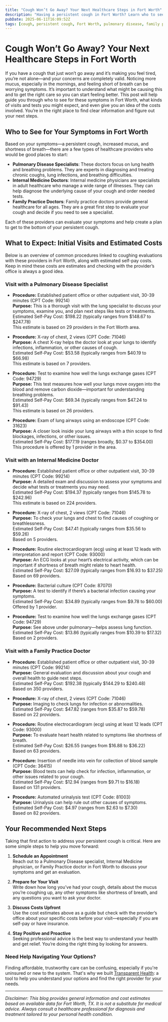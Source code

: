 ```yaml
---
title: "Cough Won’t Go Away? Your Next Healthcare Steps in Fort Worth"
description: "Having a persistent cough in Fort Worth? Learn who to see, what tests might be needed, and estimated costs for your next steps."
pubDate: 2025-06-11T16:09:52Z
tags: [cough, persistent cough, Fort Worth, pulmonary disease, family practice, internal medicine, healthcare costs]
---
```


# Cough Won’t Go Away? Your Next Healthcare Steps in Fort Worth

If you have a cough that just won’t go away and it’s making you feel tired, you’re not alone—and your concerns are completely valid. Noticing more mucus, especially in the mornings, and feeling short of breath can be worrying symptoms. It’s important to understand what might be causing this and to get the right care so you can start feeling better. This post will help guide you through who to see for these symptoms in Fort Worth, what kinds of visits and tests you might expect, and even give you an idea of the costs involved. You’re in the right place to find clear information and figure out your next steps.

## Who to See for Your Symptoms in Fort Worth

Based on your symptoms—a persistent cough, increased mucus, and shortness of breath—there are a few types of healthcare providers who would be good places to start:

- **Pulmonary Disease Specialists**: These doctors focus on lung health and breathing problems. They are experts in diagnosing and treating chronic coughs, lung infections, and breathing difficulties.
- **Internal Medicine Doctors**: Internal medicine physicians are specialists in adult healthcare who manage a wide range of illnesses. They can help diagnose the underlying cause of your cough and order needed tests.
- **Family Practice Doctors**: Family practice doctors provide general healthcare for all ages. They are a great first step to evaluate your cough and decide if you need to see a specialist.

Each of these providers can evaluate your symptoms and help create a plan to get to the bottom of your persistent cough.

## What to Expect: Initial Visits and Estimated Costs

Below is an overview of common procedures linked to coughing evaluations with these providers in Fort Worth, along with estimated self-pay costs. Keep in mind these costs are estimates and checking with the provider’s office is always a good idea.

### Visit with a Pulmonary Disease Specialist

- **Procedure:** Established patient office or other outpatient visit, 30-39 minutes (CPT Code: 99214)  
  **Purpose:** This is a thorough visit with the lung specialist to discuss your symptoms, examine you, and plan next steps like tests or treatments.  
  Estimated Self-Pay Cost: $198.22 (typically ranges from $148.67 to $247.78)  
  This estimate is based on 29 providers in the Fort Worth area.

- **Procedure:** X-ray of chest, 2 views (CPT Code: 71046)  
  **Purpose:** A chest X-ray helps the doctor look at your lungs to identify infections, inflammation, or other causes of cough.  
  Estimated Self-Pay Cost: $53.58 (typically ranges from $40.19 to $66.98)  
  This estimate is based on 7 providers.

- **Procedure:** Test to examine how well the lungs exchange gases (CPT Code: 94729)  
  **Purpose:** This test measures how well your lungs move oxygen into the blood and remove carbon dioxide—important for understanding breathing problems.  
  Estimated Self-Pay Cost: $69.34 (typically ranges from $47.24 to $91.43)  
  This estimate is based on 26 providers.

- **Procedure:** Exam of lung airways using an endoscope (CPT Code: 31623)  
  **Purpose:** A closer look inside your lung airways with a thin scope to find blockages, infections, or other issues.  
  Estimated Self-Pay Cost: $177.19 (ranges broadly, $0.37 to $354.00)  
  This procedure is offered by 1 provider in the area.

### Visit with an Internal Medicine Doctor

- **Procedure:** Established patient office or other outpatient visit, 30-39 minutes (CPT Code: 99214)  
  **Purpose:** A detailed exam and discussion to assess your symptoms and decide what tests or treatments you may need.  
  Estimated Self-Pay Cost: $194.37 (typically ranges from $145.78 to $242.96)  
  This estimate is based on 224 providers.

- **Procedure:** X-ray of chest, 2 views (CPT Code: 71046)  
  **Purpose:** To check your lungs and chest to find causes of coughing or breathlessness.  
  Estimated Self-Pay Cost: $47.41 (typically ranges from $35.56 to $59.26)  
  Based on 5 providers.

- **Procedure:** Routine electrocardiogram (ecg) using at least 12 leads with interpretation and report (CPT Code: 93000)  
  **Purpose:** An ECG looks at your heart’s electrical activity, which can be important if shortness of breath might relate to heart health.  
  Estimated Self-Pay Cost: $27.09 (typically ranges from $16.93 to $37.25)  
  Based on 69 providers.

- **Procedure:** Bacterial culture (CPT Code: 87070)  
  **Purpose:** A test to identify if there’s a bacterial infection causing your symptoms.  
  Estimated Self-Pay Cost: $34.89 (typically ranges from $9.78 to $60.00)  
  Offered by 1 provider.

- **Procedure:** Test to examine how well the lungs exchange gases (CPT Code: 94729)  
  **Purpose:** See above under pulmonary—helps assess lung function.  
  Estimated Self-Pay Cost: $13.86 (typically ranges from $10.39 to $17.32)  
  Based on 2 providers.

### Visit with a Family Practice Doctor

- **Procedure:** Established patient office or other outpatient visit, 30-39 minutes (CPT Code: 99214)  
  **Purpose:** General evaluation and discussion about your cough and overall health to guide next steps.  
  Estimated Self-Pay Cost: $192.38 (typically $144.29 to $240.48)  
  Based on 350 providers.

- **Procedure:** X-ray of chest, 2 views (CPT Code: 71046)  
  **Purpose:** Imaging to check lungs for infection or abnormalities.  
  Estimated Self-Pay Cost: $47.82 (ranges from $35.87 to $59.78)  
  Based on 22 providers.

- **Procedure:** Routine electrocardiogram (ecg) using at least 12 leads (CPT Code: 93000)  
  **Purpose:** To evaluate heart health related to symptoms like shortness of breath.  
  Estimated Self-Pay Cost: $26.55 (ranges from $16.88 to $36.22)  
  Based on 63 providers.

- **Procedure:** Insertion of needle into vein for collection of blood sample (CPT Code: 36415)  
  **Purpose:** Blood tests can help check for infection, inflammation, or other issues related to your cough.  
  Estimated Self-Pay Cost: $12.94 (ranges from $9.71 to $16.18)  
  Based on 131 providers.

- **Procedure:** Automated urinalysis test (CPT Code: 81003)  
  **Purpose:** Urinalysis can help rule out other causes of symptoms.  
  Estimated Self-Pay Cost: $4.97 (ranges from $2.63 to $7.30)  
  Based on 82 providers.

## Your Recommended Next Steps

Taking that first action to address your persistent cough is critical. Here are some simple steps to help you move forward:

1. **Schedule an Appointment**  
   Reach out to a Pulmonary Disease specialist, Internal Medicine physician, or Family Practice doctor in Fort Worth to discuss your symptoms and get an evaluation.

2. **Prepare for Your Visit**  
   Write down how long you’ve had your cough, details about the mucus you’re coughing up, any other symptoms like shortness of breath, and any questions you want to ask your doctor.

3. **Discuss Costs Upfront**  
   Use the cost estimates above as a guide but check with the provider’s office about your specific costs before your visit—especially if you are self-pay or have insurance.

4. **Stay Positive and Proactive**  
   Seeking professional advice is the best way to understand your health and get relief. You’re doing the right thing by looking for answers.

### Need Help Navigating Your Options?

Finding affordable, trustworthy care can be confusing, especially if you're uninsured or new to the system. That's why we built [Transparent Health](https://transparenthealth.ai): a tool to help you understand your options and find the right provider for your needs.

---

*Disclaimer: This blog provides general information and cost estimates based on available data for Fort Worth, TX. It is not a substitute for medical advice. Always consult a healthcare professional for diagnosis and treatment tailored to your personal health condition.*